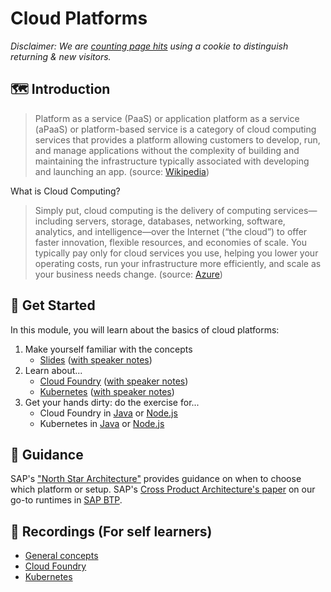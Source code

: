 # Cloud Platforms

_Disclaimer: We are [counting page hits](https://github.wdf.sap.corp/cloud-native-dev/usage-tracker) using a cookie to distinguish returning & new visitors._
<img src="https://cloud-native-dev-usage-tracker.cfapps.sap.hana.ondemand.com/pagehit/cc-materials/cloud-platforms-intro/1x1.png" alt="" height="1" width="1">

## 🗺️ Introduction

>Platform as a service (PaaS) or application platform as a service (aPaaS) or platform-based service is a category of cloud computing services that provides a platform allowing customers to develop, run, and manage applications without the complexity of building and maintaining the infrastructure typically associated with developing and launching an app. (source: [Wikipedia](https://en.wikipedia.org/wiki/Platform_as_a_service))

What is Cloud Computing?
>Simply put, cloud computing is the delivery of computing services—including servers, storage, databases, networking, software, analytics, and intelligence—over the Internet (“the cloud”) to offer faster innovation, flexible resources, and economies of scale. You typically pay only for cloud services you use, helping you lower your operating costs, run your infrastructure more efficiently, and scale as your business needs change. (source: [Azure](https://azure.microsoft.com/en-us/overview/what-is-cloud-computing/))

## 🚀 Get Started

In this module, you will learn about the basics of cloud platforms:

1. Make yourself familiar with the concepts
    - [Slides](../slides/fundamentals) ([with speaker notes](../slides/fundamentals/?showNotes=true))
1. Learn about...
    - [Cloud Foundry](../slides/cloud-foundry) ([with speaker notes](../slides/cloud-foundry/?showNotes=true))
    - [Kubernetes](../slides/kubernetes) ([with speaker notes](../slides/kubernetes/?showNotes=true))
1. Get your hands dirty: do the exercise for...
    - Cloud Foundry in [Java](../cloud-foundry-java) or [Node.js](../cloud-foundry-nodejs)
    - Kubernetes in [Java](../kubernetes-java) or [Node.js](../kubernetes-nodejs)

## 🧭 Guidance

SAP's ["North Star Architecture"](https://jam4.sapjam.com/groups/mYaTDaPrTFfwSbtvLnKjox/documents/DSANxIsFKFCBsZUQeXwJdR/slide_viewer) provides guidance on when to choose which platform or setup.
SAP's [Cross Product Architecture's paper](https://jam4.sapjam.com/blogs/show/ox5i7h49WDfMZ2oMtxBiFG) on our go-to runtimes in [SAP BTP](https://account.int.sap.eu2.hana.ondemand.com/#/home/welcome).

## 🎥 Recordings  (For self learners)

- [General concepts](https://video.sap.com/media/t/1_rfjpzboo)
- [Cloud Foundry](https://video.sap.com/media/t/1_cdwpt2gs)
- [Kubernetes](https://video.sap.com/media/t/1_3y8r6uqt)

